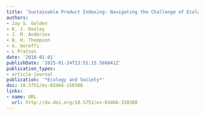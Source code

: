 ```yaml
---
title: 'Sustainable Product Indexing: Navigating the Challenge of Ecolabeling'
authors:
- Jay S. Golden
- K. J. Dooley
- J. M. Anderies
- B. H. Thompson
- G. Gereffi
- L Pratson
date: '2010-01-01'
publishDate: '2025-01-24T23:51:15.588841Z'
publication_types:
- article-journal
publication: '*Ecology and Society*'
doi: 10.5751/es-03466-150308
links:
- name: URL
  url: http://dx.doi.org/10.5751/es-03466-150308
---
```

